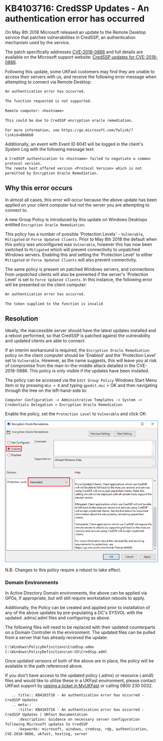 # KB4103716: CredSSP Updates - An authentication error has occurred

On May 8th 2018 Microsoft released an update to the Remote Desktop service that patches vulnerabilities in CredSSP, an authentication mechanism used by the service.

The patch specifically addresses [CVE-2018-0886](https://portal.msrc.microsoft.com/en-us/security-guidance/advisory/CVE-2018-0886) and full details are available on the Microsoft support website: [CredSSP updates for CVE-2018-0886](https://support.microsoft.com/en-us/help/4093492/credssp-updates-for-cve-2018-0886-march-13-2018).

Following this update, some UKFast customers may find they are unable to access their servers with us, and receive the following error message when attempting to connect via Remote Desktop:

```
An authentication error has occurred.

The function requested is not supported.

Remote computer: <hostname>

This could be due to CredSSP encryption oracle remediation.

For more information, see https://go.microsoft.com/fwlink/?linkid=866660
```

Additionally, an event with Event ID 6041 will be logged in the client's System Log with the following message text:

```
A CredSSP authentication to <hostname> failed to negotiate a common protocol version.
The remote host offered version <Protocol Version> which is not permitted by Encryption Oracle Remediation.
```

## Why this error occurs

In almost all cases, this error will occur because the above update has been applied on your client computer but *not* the server you are attempting to connect to.

A new Group Policy is introduced by this update on Windows Desktops entitled `Encryption Oracle Remediation`.

This policy has a number of possible 'Protection Levels' - `Vulnerable`, `Mitigated` or `Force Updated Clients`. Prior to May 8th 2018 the default when this policy was unconfigured was `Vulnerable`, however this has now been switched to `Mitigated` which will prevent connectivity to unpatched Windows servers. Enabling this and setting the 'Protection Level' to either `Mitigated` or `Force Updated Clients` will also prevent connectivity.

The same policy is present on patched Windows servers, and connections from *unpatched* clients will also be prevented if the server's 'Protection Level' is set to `Force Updated Clients`. In this instance, the following error will be presented on the client computer:

```
An authentication error has occurred.

The token supplied to the function is invalid
```

## Resolution

Ideally, the inaccessible server should have the latest updates installed and a reboot performed, so that CredSSP is patched against the vulnerability and updated clients are able to connect.

If an interim workaround is required, the `Encryption Oracle Remediation` policy on the client computer should be 'Enabled' and the 'Protection Level' set to `Vulnerable`. However, as the name suggests, this will leave you at risk of compromise from the man-in-the-middle attack detailed in the CVE-2018-0886. This policy is only visible if the updates have been installed.

The policy can be accessed via the `Edit Group Policy` Windows Start Menu item or by pressing `Win + R` and typing `gpedit.msc` > OK and then navigating through the tree on the left-hand-side to:

```
Computer Configuration -> Administrative Templates -> System -> Credentials Delegation > Encryption Oracle Remediation
```
Enable the policy, set the `Protection Level` to `Vulnerable` and click OK:

![Encryption Oracle Remediation Policy](files/kb4103716/enable_vuln_protection_level_highlight.png)

N.B. Changes to this policy require a reboot to take effect.

### Domain Environments

In Active Directory Domain environments, the above can be applied via GPOs, if appropriate, but will still require workstation reboots to apply.

Additionally, the Policy can be created and applied prior to installation of any of the above updates by pre-populating a DC's SYSVOL with the updated .admx/.adml files and configuring as above.

The following files will need to be replaced with their updated counterparts on a Domain Controller in the environment. The updated files can be pulled from a server that has already received the update:

```
C:\Windows\PolicyDefinitions\CredSsp.admx
C:\Windows\PolicyDefinitions\en-US\CredSsp.adml
```
Once updated versions of both of the above are in place, the policy will be available in the path referenced above.

If you don't have access to the updated policy (.admx) or resource (.amdl) files and would like to utilise these in a UKFast environment, please contact UKFast support by [raising a ticket in MyUKFast](https://my.ukfast.co.uk/pss/add.php) or calling 0800 230 0032.


```eval_rst
   .. title:: KB4103716 - An authentication error has occurred - CredSSP Updates
   .. meta::
      :title: KB4103716 - An authentication error has occurred - CredSSP Updates | UKFast Documentation
      :description: Guidance on necessary server configuration following Microsoft updates to CredSSP
      :keywords: microsoft, windows, credssp, rdp, authentication, CVE-2018-0886, ukfast, hosting, server
```
